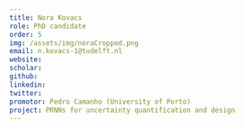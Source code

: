 ```yaml
---
title: Nora Kovacs
role: PhD candidate
order: 5
img: /assets/img/noraCropped.png
email: n.kovacs-1@tudelft.nl
website: 
scholar: 
github: 
linkedin: 
twitter: 
promotor: Pedro Camanho (University of Porto)
project: PRNNs for uncertainty quantification and design
---
```

